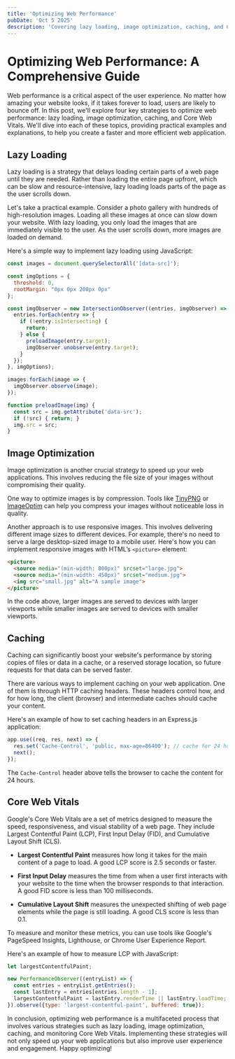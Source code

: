 ```yaml
---
title: 'Optimizing Web Performance'
pubDate: 'Oct 5 2025'
description: 'Covering lazy loading, image optimization, caching, and Core Web Vitals for faster web apps.'
---
```


# Optimizing Web Performance: A Comprehensive Guide

Web performance is a critical aspect of the user experience. No matter how amazing your website looks, if it takes forever to load, users are likely to bounce off. In this post, we'll explore four key strategies to optimize web performance: lazy loading, image optimization, caching, and Core Web Vitals. We'll dive into each of these topics, providing practical examples and explanations, to help you create a faster and more efficient web application.

## Lazy Loading

Lazy loading is a strategy that delays loading certain parts of a web page until they are needed. Rather than loading the entire page upfront, which can be slow and resource-intensive, lazy loading loads parts of the page as the user scrolls down.

Let's take a practical example. Consider a photo gallery with hundreds of high-resolution images. Loading all these images at once can slow down your website. With lazy loading, you only load the images that are immediately visible to the user. As the user scrolls down, more images are loaded on demand.

Here's a simple way to implement lazy loading using JavaScript:

```javascript
const images = document.querySelectorAll('[data-src]');

const imgOptions = {
  threshold: 0,
  rootMargin: "0px 0px 200px 0px"
};

const imgObserver = new IntersectionObserver((entries, imgObserver) => {
  entries.forEach(entry => {
    if (!entry.isIntersecting) {
      return;
    } else {
      preloadImage(entry.target);
      imgObserver.unobserve(entry.target);
    }
  });
}, imgOptions);

images.forEach(image => {
  imgObserver.observe(image);
});

function preloadImage(img) {
  const src = img.getAttribute('data-src');
  if (!src) { return; }
  img.src = src;
}
```

## Image Optimization

Image optimization is another crucial strategy to speed up your web applications. This involves reducing the file size of your images without compromising their quality. 

One way to optimize images is by compression. Tools like [TinyPNG](https://tinypng.com/) or [ImageOptim](https://imageoptim.com/) can help you compress your images without noticeable loss in quality.

Another approach is to use responsive images. This involves delivering different image sizes to different devices. For example, there's no need to serve a large desktop-sized image to a mobile user. Here's how you can implement responsive images with HTML’s `<picture>` element:

```html
<picture>
  <source media="(min-width: 800px)" srcset="large.jpg">
  <source media="(min-width: 450px)" srcset="medium.jpg">
  <img src="small.jpg" alt="A sample image">
</picture>
```

In the code above, larger images are served to devices with larger viewports while smaller images are served to devices with smaller viewports.

## Caching

Caching can significantly boost your website's performance by storing copies of files or data in a cache, or a reserved storage location, so future requests for that data can be served faster.

There are various ways to implement caching on your web application. One of them is through HTTP caching headers. These headers control how, and for how long, the client (browser) and intermediate caches should cache your content.

Here's an example of how to set caching headers in an Express.js application:

```javascript
app.use((req, res, next) => {
  res.set('Cache-Control', 'public, max-age=86400'); // cache for 24 hours
  next();
});
```

The `Cache-Control` header above tells the browser to cache the content for 24 hours.

## Core Web Vitals

Google's Core Web Vitals are a set of metrics designed to measure the speed, responsiveness, and visual stability of a web page. They include Largest Contentful Paint (LCP), First Input Delay (FID), and Cumulative Layout Shift (CLS).

- **Largest Contentful Paint** measures how long it takes for the main content of a page to load. A good LCP score is 2.5 seconds or faster.

- **First Input Delay** measures the time from when a user first interacts with your website to the time when the browser responds to that interaction. A good FID score is less than 100 milliseconds.

- **Cumulative Layout Shift** measures the unexpected shifting of web page elements while the page is still loading. A good CLS score is less than 0.1.

To measure and monitor these metrics, you can use tools like Google's PageSpeed Insights, Lighthouse, or Chrome User Experience Report.

Here's an example of how to measure LCP with JavaScript:

```javascript
let largestContentfulPaint;

new PerformanceObserver((entryList) => {
  const entries = entryList.getEntries();
  const lastEntry = entries[entries.length - 1];
  largestContentfulPaint = lastEntry.renderTime || lastEntry.loadTime;
}).observe({type: 'largest-contentful-paint', buffered: true});
```

In conclusion, optimizing web performance is a multifaceted process that involves various strategies such as lazy loading, image optimization, caching, and monitoring Core Web Vitals. Implementing these strategies will not only speed up your web applications but also improve user experience and engagement. Happy optimizing!